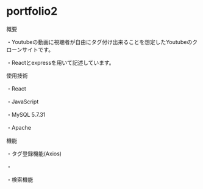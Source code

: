 # portfolio2

概要

・Youtubeの動画に視聴者が自由にタグ付け出来ることを想定したYoutubeのクローンサイトです。

・Reactとexpressを用いて記述しています。

使用技術

・React

・JavaScript

・MySQL 5.7.31

・Apache

機能

・タグ登録機能(Axios)

・

・検索機能

